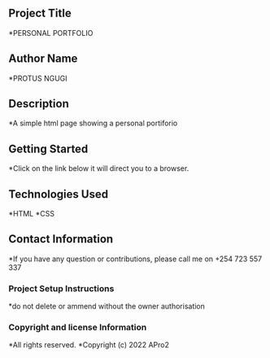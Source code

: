 ## Project Title
*PERSONAL PORTFOLIO

## Author Name
*PROTUS NGUGI

## Description
*A simple html page showing a personal portiforio

## Getting Started
*Click on the link below it will direct you to a browser.

## Technologies Used
*HTML
*CSS

## Contact Information
*If you have any question or contributions, please call me on +254 723 557 337

### Project Setup Instructions
*do not delete or ammend without the owner authorisation

### Copyright and license Information
*All rights reserved.
*Copyright (c) 2022 APro2
